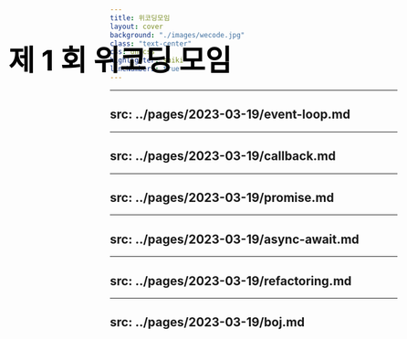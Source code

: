 ```yaml
---
title: 위코딩모임
layout: cover
background: "./images/wecode.jpg"
class: "text-center"
css: unocss
highlighter: shiki
lineNumbers: true
---
```


<h2 class="top-left">제 1 회 위코딩 모임</h2>

<style>
.top-left {
  position: absolute;
  top: 50px;
  left: 50px;
  font-size: 50px;
  color: black;
}
</style>

---
src: ../pages/2023-03-19/event-loop.md
---

---
src: ../pages/2023-03-19/callback.md
---

---
src: ../pages/2023-03-19/promise.md
---

---
src: ../pages/2023-03-19/async-await.md
---

---
src: ../pages/2023-03-19/refactoring.md
---

---
src: ../pages/2023-03-19/boj.md
---
